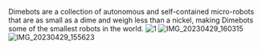 

Dimebots are a collection of autonomous and self-contained micro-robots that are as small as a dime and weigh less than a nickel, making Dimebots some of the smallest robots in the world.
![1](https://github.com/dimebots/dimebots/assets/139924965/de232ec9-e8ca-4f49-aed2-1452944a4d0a)
![IMG_20230429_160315](https://github.com/dimebots/dimebots/assets/139924965/ea043635-1a79-446b-b299-f12e75829b2a)
![IMG_20230429_155623](https://github.com/dimebots/dimebots/assets/139924965/6b5892ba-6ebe-4dd0-a2ab-0156e3d4bcc4)
